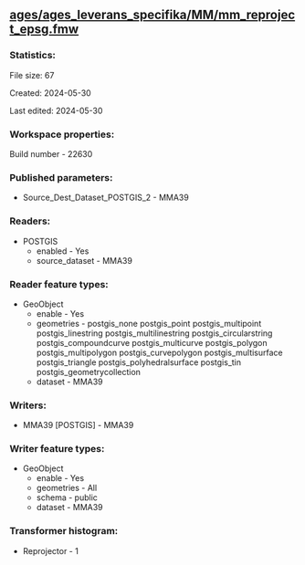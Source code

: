 ﻿## [ages/ages_leverans_specifika/MM/mm_reproject_epsg.fmw](https://github.com/kicki58/kix_working_dir/blob/master/ages/ages_leverans_specifika/MM/mm_reproject_epsg.fmw)

### Statistics:
File size: 67

Created: 2024-05-30

Last edited: 2024-05-30


### Workspace properties:
Build number    - 22630

### Published parameters:
*  Source_Dest_Dataset_POSTGIS_2    -   MMA39

### Readers:
*  POSTGIS
    * enabled    -  Yes
    * source_dataset    -   MMA39

### Reader feature types:
*  GeoObject
    * enable - Yes
    * geometries - postgis_none postgis_point postgis_multipoint postgis_linestring postgis_multilinestring postgis_circularstring postgis_compoundcurve postgis_multicurve postgis_polygon postgis_multipolygon postgis_curvepolygon postgis_multisurface postgis_triangle postgis_polyhedralsurface postgis_tin postgis_geometrycollection
    * dataset - MMA39


### Writers:
*  MMA39 [POSTGIS]    -   MMA39

### Writer feature types:
*  GeoObject
    * enable - Yes
    * geometries - All
    * schema - public
    * dataset - MMA39

### Transformer histogram:
*  Reprojector    -   1

